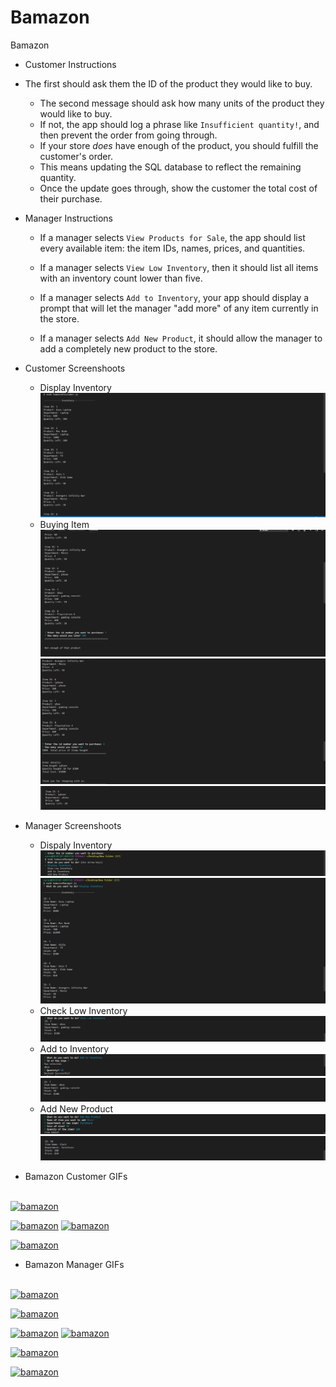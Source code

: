 # Bamazon
Bamazon

* Customer Instructions
* The first should ask them the ID of the product they would like to buy.
   * The second message should ask how many units of the product they would like to buy.
   * If not, the app should log a phrase like `Insufficient quantity!`, and then prevent the order from going through.
   * If your store _does_ have enough of the product, you should fulfill the customer's order.
   * This means updating the SQL database to reflect the remaining quantity.
   * Once the update goes through, show the customer the total cost of their purchase.
   
* Manager Instructions
  * If a manager selects `View Products for Sale`, the app should list every available item: the item IDs, names, prices, and quantities.

  * If a manager selects `View Low Inventory`, then it should list all items with an inventory count lower than five.

  * If a manager selects `Add to Inventory`, your app should display a prompt that will let the manager "add more" of any item currently in the store.

  * If a manager selects `Add New Product`, it should allow the manager to add a completely new product to the store.
  
* Customer Screenshoots
  * Display Inventory
     ![App Image](assets/image/Capture.PNG)
  * Buying Item
     ![App Image](assets/image/Capture2.PNG)
     ![App Image](assets/image/Capture3.PNG)
     ![App Image](assets/image/Capture4.PNG)
 
* Manager Screenshoots
  * Dispaly Inventory
     ![App Image](assets/image/Capture5.PNG)
     ![App Image](assets/image/Capture6.PNG)
  * Check Low Inventory
     ![App Image](assets/image/Capture7.PNG)
  * Add to Inventory
     ![App Image](assets/image/Capture8.PNG)
     ![App Image](assets/image/Capture9.PNG)
  * Add New Product
     ![App Image](assets/image/Capture10.PNG)
     ![App Image](assets/image/Capture11.PNG)
      
     
    
* Bamazon Customer GIFs
<br>
<a href="https://media.giphy.com/media/MVQRITvGzO3EJxnsGB/giphy.gif"><img src="https://media.giphy.com/media/MVQRITvGzO3EJxnsGB/giphy.gif" title="bamazon"/></a>

<a href="https://media.giphy.com/media/duoTUUsvMISq7ItcdB/giphy.gif"><img src="https://media.giphy.com/media/duoTUUsvMISq7ItcdB/giphy.gif" title="bamazon"/></a>
<a href="https://media.giphy.com/media/ywHD2Cdb74lIyzVQ4a/giphy.gif"><img src="https://media.giphy.com/media/ywHD2Cdb74lIyzVQ4a/giphy.gif" title="bamazon"/></a>

<a href="https://media.giphy.com/media/i4jXpCFNElvhKgW69x/giphy.gif"><img src="https://media.giphy.com/media/i4jXpCFNElvhKgW69x/giphy.gif" title="bamazon"/></a>



  
* Bamazon Manager GIFs
<br>
<a href="https://media.giphy.com/media/7w1G3EXUQS0n2bhMFY/giphy.gif"><img src="https://media.giphy.com/media/7w1G3EXUQS0n2bhMFY/giphy.gif" title="bamazon"/></a>

<a href="https://media.giphy.com/media/mMEweeBePXdzifSQDU/giphy.gif"><img src="https://media.giphy.com/media/mMEweeBePXdzifSQDU/giphy.gif" title="bamazon"/></a>

<a href="https://media.giphy.com/media/1o1om8p7NnjZrwQUVa/giphy.gif"><img src="https://media.giphy.com/media/1o1om8p7NnjZrwQUVa/giphy.gif" title="bamazon"/></a>
<a href="https://media.giphy.com/media/1oIjZMp7qZzO29HrqP/giphy.gif"><img src="https://media.giphy.com/media/1oIjZMp7qZzO29HrqP/giphy.gif" title="bamazon"/></a>


<a href="https://media.giphy.com/media/4HlVcVCjb0Q5czeZ2Q/giphy.gif"><img src="https://media.giphy.com/media/4HlVcVCjb0Q5czeZ2Q/giphy.gif" title="bamazon"/></a>


<a href="https://media.giphy.com/media/1na6AOQJp8Ibwmnqnr/giphy.gif"><img src="https://media.giphy.com/media/1na6AOQJp8Ibwmnqnr/giphy.gif" title="bamazon"/></a>
